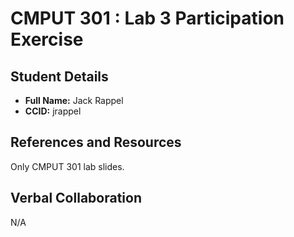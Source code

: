 # CMPUT 301 : Lab 3 Participation Exercise

## Student Details

- **Full Name:** Jack Rappel
- **CCID:** jrappel

## References and Resources

Only CMPUT 301 lab slides.

## Verbal Collaboration

N/A
